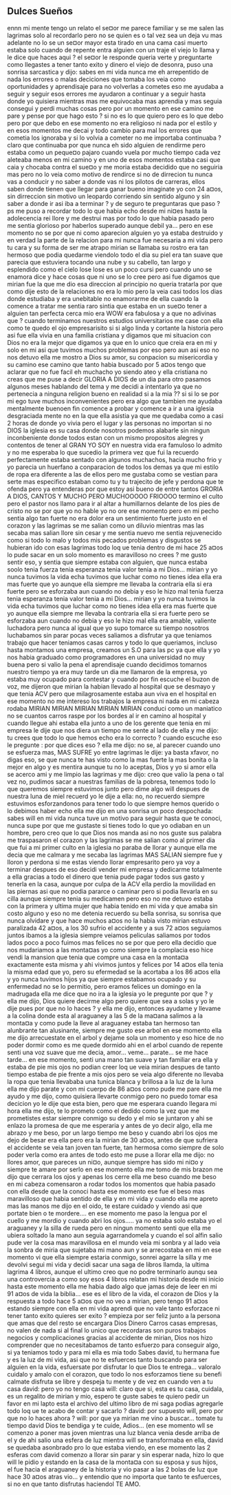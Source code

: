 ## Dulces Sueños



ennn mi mente tengo un relato 
el se¤or me parece familiar y se me salen las lagrimas solo al recordarlo
pero no se quien es
o tal vez sea un deja vu mas adelante
no lo se
un se¤or mayor esta tirado en una cama casi muerto
estaba solo
cuando de repente entra alguien con un traje
el viejo lo llama y le dice
que haces aqui ?
el se¤or le responde
queria verte y preguntarte como llegastes a tener tanto exito y dinero
el viejo de desonra, puso una sonrisa sarcastica y dijo:
sabes en mi vida nunca me eh arrepentido de nada
los errores o malas deciciones que tomaba los veia como oportunidades y aprendisaje para no volverlas a cometes
eso me ayudaba a seguir y seguir
esos errores me ayudaron a continuar y a seguir hasta donde yo quisiera
mientras mas me equivocaba mas aprendia y mas seguia
consegui y perdi muchas cosas
pero por un momento en ese camino
me pare y pense por que hago esto ?
si no es lo que quiero
pero es lo que debo
pero por que debo
en ese momento no era religioso ni nada por el estilo
y en esos momentos me decai
y todo cambio para mal
los errores que cometia los ignoraba y si lo volvia a cometer no me importaba
continuaba ? claro que continuaba por que nunca eh sido alguien de rendirme
pero estaba como un peque¤o pajaro cuando vuela por mucho tiempo
cada vez aleteaba menos en mi camino
y en uno de esos momentos estaba casi que caia y chocaba contra el sue¤o y me moria
estaba decidido que no seguiria mas
pero no lo veia como motivo de rendirce si no de dirrecion
tu nunca vas a conducir y no saber a donde vas
ni los pilotos de carreras, ellos saben donde tienen que llegar para ganar
bueno imaginate yo
con 24 a¤os, sin dirreccion
sin motivo
un leopardo corriendo sin sentido alguno y sin saber a donde ir
asi iba a terminar ?
y de seguro te preguntaras que paso ?
ps me puso a recordar todo lo que habia echo
desde mi ni¤es hasta la adolecencia
rei llore y me destrui mas por todo lo que habia pasado
pero me sentia glorioso por haberlos superado
aunque debil ya...
pero en ese momento no se por que ni como aparecion alguien
yo ya estaba destruido y en verdad la parte de la relacion para mi nunca fue necesaria a mi vida
pero tu cara y su forma de ser me atrapo
mirian se llamaba
su rostro era tan hermoso que podia quedarme viendolo todo el dia
su piel era tan suave que parecia que estuviera tocando una nube
y su cabello, tan largo y esplendido como el cielo
lose lose es un poco cursi pero cuando uno se enamora dice y hace cosas que ni uno se lo cree
pero asi fue
digamos que mirian fue la que me dio esa direccion
al principio no queria tratarla por que como dije esto de la relaciones no era lo mio
pero la veia casi todos los dias donde estudiaba 
y era unebitable no enamorarme de ella
cuando la comence a tratar me sentia raro
sintia que estaba en un sue¤o
tener a alguien tan perfecta cerca mio era WOW
era fabulosa
y a que no adivinas que ?
cuando terminamos nuestros estudios universitarios me case con ella como te quedo el ojo empresarisito
si si algo linda y cortante la historia pero asi fue
ella vivia en una familia cristiana
y digamos que mi situacion con Dios no era la mejor que digamos
ya que en lo unico que creia era en mi y solo en mi asi que tuvimos muchos problemas por eso
pero aun asi eso no nos detuvo 
ella me mostro a Dios
su amor, su conpacion su misericordia y su camino
ese camino que tanto habia buscado por 5 a¤os
tengo que aclarar que no fue facil eh muchacho
yo siendo ateo y ella cristiana no creas que me puse a decir GLORIA A DIOS de un dia para otro
pasamos algunos meses hablando del tema
y me decidi a intentarlo ya que no pertenecia a ninguna religion
bueno en realidad si
a la mia ??
si si lo se por mi ego tuve muchos inconvenientes pero era algo que tambien me ayudaba mentalmente
buenoen fin
comence a probar y comence a ir a una iglesia
desgraciada mente no en la que ella asistia ya que me quedaba como a casi 2 horas de donde yo vivia
pero el lugar y las personas no importan si no  DIOS
la iglesia es su casa donde nosotros podemos alabarle sin ningun inconbeniente
donde todos estan con un mismo propositos alegres y contentos de tener al GRAN YO SOY en nuestra vida
era famuloso lo admito
y no me esperaba lo que sucedio la primera vez que fui
la recuerdo perfectamente
estaba sentado con algunos muchachos, hacia mucho frio y yo parecia un huerfano a conparacion de todos los demas 
ya que mi estilo de ropa era diferente a las de ellos pero me gustaba como se vestian
para serte mas especifico estaban como tu y tu trajecito de jefe
y perdona que te ofenda pero ya entenderas por que estoy asi
bueno de entre tantos GRORIA A DIOS, CANTOS Y MUCHO PERO MUCHOOOOO FRIOOOO
termino el culto
pero el pastor nos llamo para ir al altar a humillarnos delante de los pies de cristo
no se por que
yo no hable
yo no ore ese momento
pero en mi pecho sentia algo tan fuerte 
no era dolor era un sentimiento fuerte justo en el corazon
y las lagrimas se me salian como un diluvio
mientras mas las secaba mas salian
llore sin cesar
y me sentia nuevo
me sentia rejuvenecido
como si todo lo malo y todos mis pecados problemas y disgustos se hubieran ido con esas lagrimas
todo loq ue tenia dentro de mi hace 25 a¤os lo pude sacar en un solo momento
es maravilloso no crees ?
me gusto sentir eso, y sentia que siempre estaba con alguien, que nunca estaba soolo
tenia fuerza
tenia esperanza
tenia valor
tenia a mi Dios...
mirian y yo nunca tuvimos la vida echa
tuvimos que luchar como no tienes idea
ella era mas fuerte que yo
aunque ella siempre me llevaba la contraria
ella si era fuerte
pero se esforzaba aun cuando no debia y eso le hizo mal
tenia fuerza
tenia esperanza
tenia valor
tenia a mi Dios...
mirian y yo nunca tuvimos la vida echa
tuvimos que luchar como no tienes idea
ella era mas fuerte que yo
aunque ella siempre me llevaba la contraria
ella si era fuerte
pero se esforzaba aun cuando no debia y eso le hizo mal
ella era amable, valiente luchadora pero nunca al igual que yo supo tomarce su tiempo
nosotros luchabamos sin parar
pocas veces saliamos a disfrutar ya que teniamos trabajo que hacer
teniamos casas carros y todo lo que queriamos, incluso hasta montamos una empresa, creamos un S.O para las pc ya que ella y yo nos habia graduado como programadores en una universidad no muy buena pero si valio la pena el aprendisaje
cuando decidimos tomarnos nuestro tiempo ya era muy tarde
un dia me llamaron de la empresa, yo estaba muy ocupado para contestar y cuando por fin escuche el buzon de voz, me dijeron que mirian la habian llevado al hospital que se desmayo y que tenia ACV pero que milagrosamente estaba aun viva en el hospital
en ese momento no me intereso los trabajos la empresa ni nada
en mi cabeza rodaba MIRIAN MIRIAN MIRIAN MIRIAN MIRIAN
conduci como un maniatico no se cuantos carros raspe por los bordes al ir en camino al hospital y cuando llegue ahi estaba ella
junto a uno de los gerente que tenia en mi empresa
le dije que nos diera un tiempo 
me sente al lado de ella y me dijo: tu crees que todo lo que hemos echo era lo correcto ?
cuando escuche eso le pregunte : por que dices eso ?
ella me dijo: no se, al parecer cuando uno se esfuerza mas, MAS SUFRE
yo entre lagrimas le dije: ya basta xfavor, no digas eso, se que nunca te has visto como la mas fuerte la mas bonita o la mejor en algo y es mentira aunque tu no lo aceptas, Dios y yo si amor
ella se acerco ami y me limpio las lagrimas y me dijo: creo que valio la pena o tal vez no, pudimos sacar a nuestras familias de la pobresa, tenemos todo lo que queremos siempre estuvimos junto pero dime algo  will despues de nuestra luna de miel recuerd
yo le dije a ella: no, no recuerdo siempre estuvimos esforzandonos para tener todo lo que siempre hemos querido o lo debimos haber echo
ella me dijo en una sonrisa un poco despochada: sabes will en mi vida nunca tuve un motivo para seguir hasta que te conoci, nunca supe por que me gustaste si tienes todo lo que yo odiaban en un hombre, pero creo que lo que Dios nos manda asi no nos guste
sus palabra me traspasaron el corazon y las lagrimas se me salian como al primer dia que fui a mi primer culto en la iglesia
no paraba de llorar
y aunque ella me decia que me calmara y me secaba las lagrimas
MAS SALIAN
siempre fue y lloron y perdona si me estas viendo llorar empresarito pero ya voy a terminar
despues de eso decidi vender mi empresa y dedicarme totalmente a ella
gracias a todo el dinero que tenia pude pagar todos sus gasto y tenerla en la casa, aunque por culpa de la ACV ella perdio la movilidad en las piernas asi que no podia pararce o caminar pero si podia llevarla en su cilla aunque siempre tenia su medicamen
pero eso no me detuvo
estaba con la primera y ultima mujer que habia tenido en mi vida y que amaba sin costo alguno
y eso no me detenia
recuerdo su bella sonrisa, su sonrisa que nunca olvidare y que hace muchos a¤os no la habia visto
mirian estuvo paralizada 42 a¤os, a los 30 sufrio el accidente
y a sus 72 a¤os seguiamos juntos
ibamos a la iglesia siempre
veiamos peliculas
saliamos por todos lados
poco a poco fuimos mas felices
no se por que pero ella decidio que nos mudariamos a las monta¤as
yo como siempre la complacia eso hice
vendi la mansion que tenia que compre una casa en la monta¤a
exactamente esta misma
y ahi vivimos juntos y felices por 14 a¤os
ella tenia la misma edad que yo, pero su efermedad se la acortaba
a los 86 a¤os ella y yo nunca tuvimos hijos ya que siempre estabamos ocupado y su enfermedad no se lo permitio, pero eramos felices
un domingo en la madrugada ella me dice que no ira a la iglesia
yo le pregunte por que ?
y ella me dijo, Dios quiere decirme algo pero quiere que sea a solas
y yo le dije pues por que no lo haces ?
y ella me dijo, entonces ayudame y llevame a la colina donde esta al araguaney
a las 5 de la ma¤ana salimos a la monta¤a y como pude la lleve al araguaney
estaba tan hermoso tan alunbrante tan alusinante, siempre me gusto ese arbol
en ese momento ella me dijo
arrecuestate en el arbol y dejame sola un momento
y eso hice
de no poder dormir como es me quede dormido ahi en el arbol
cuando de repente senti una voz suave que me decia, amor... veme... parate... se me hace tarde...
en ese momento, senti una mano tan suave y tan familiar
era ella
y estaba de pie
mis ojos no podian creer loq ue veia
mirian despues de tanto tiempo estaba de pie frente a mis ojos
pero se veia algo diferente
no llevaba la ropa que tenia
llevababa una tunica blanca y brillosa a la luz de la luna
ella me dijo parate
y con mi cuerpo de 86 a¤os como pude me pare
ella me ayudo y me dijo, como quisiera llevarte conmigo pero no puedo tomar esa decicion
yo le dije que esta bien, pero que me esperara cuando llegara mi hora
ella me dijo, te lo prometo como el dedido como la vez que me prometistes estar siempre conmigo
su dedo y el mio se juntaron y ahi se enlazo la promesa de que me esperaria
y antes de yo decir algo, ella me abrazo y me beso, por un largo tiempo me beso y cuando abri los ojos me dejo de besar era ella pero era la mirian de 30 a¤os, antes de que sufriera el accidente
se veia tan joven tan fuerte, tan hermosa como siempre
de solo poder verla como era antes de todo esto me puse a llorar
ella me dijo: no llores amor, que pareces un ni¤o, aunque siempre has sido mi ni¤o y siempre te amare por serlo
en ese momento ella me tomo de mis brazon me dijo que cerrara los ojos y apenas los cerre ella me beso
cuando me beso en mi cabeza comensaron a rodar todos los momentos que habia pasado con ella
desde que la conoci hasta ese momento
ese fue el beso mas maravilloso que habia sentido de ella y en mi vida
y cuando ella me apreto mas las manos me dijo en el oido, te estare cuidado y viendo asi que portate bien o te mordere.... en ese momento me paso la lengua por el cuello y me mordio y cuando abri los ojos..... ya no estaba
solo estaba yo el araguaney y la silla de rueda
pero en ningun momento senti que ella me ubiera soltado la mano
aun seguia agarrandomela 
y cuando el sol alfin salio pude ver la cosa mas maravillosa en el mundo
veia mi sonbra y al lado veia la sonbra de miria que sujetaba mi mano aun y se arrecostaba en mi
en ese momento vi que ella siempre estaria conmigo, sonrei agarre la silla y me devolvi
segui mi vida y decidi sacar una saga de libros llamda, la ultima lagrima
4 libros, aunque el ultimo creo que no podre terminarlo
aunqu sea una controvercia a como soy
esos 4 libros relatan mi historia
desde mi inicio hasta este momento
ella me habia dado algo que jamas deje de leer en mi 91 a¤os de vida
la biblia...
ese es el libro de la vida, el corazon de Dios y la respuesta a todo
hace 5 a¤os que no veo a mirian, pero tengo 91 a¤os estando siempre con ella
en mi vida aprendi que no vale tanto esforzace ni tener tanto exito
quieres ser exito ? empieza por ser feliz junto a la persona que amas que del resto se encargara Dios
Dinero Carros casas empresas, no valen de nada si al final lo unico que recordaras son puros trabajos negocios y complicaciones
gracias al accidente de mirian, Dios nos hizo comprender que no necesitabamos de tanto esfuerzo para conseguir algo, si ya teniamos todo y para mi ella es mia todo
Sabes david, tu hermana fue y es la luz de mi vida, asi que no te esfuerces tanto buscando para ser alguien en la vida, esfuersate por disfrutar lo que Dios te entrega... valoralo cuidalo y amalo con el corazon, que todo lo nos esforzamos tiene su benefi
calmate disfruta se libre y despeja tu mente y de vez en cuando ven a tu casa
david: pero yo no tengo casa
will: claro que si, esta es tu casa, cuidala, es un regalito de mirian y mio, espero te guste
sabes te quiero pedir un favor
en mi lapto esta el archivo del ultimo libro de mi saga
podias agregarle todo loq ue te acabo de contar y sacarlo ?
david: por supuesto will, pero por que no lo haces ahora ?
will: por que ya mirian me vino a buscar... tomate tu tiempo david Dios te bendiga y te cuide, Adios...
(en ese momento wll se comenzo a poner mas joven mientras una luz blanca venia desde arriba de el y de ahi salio una esfera de luz mientra will se transformaba en ella, david se quedaba asonbrado pro lo que estaba viendo, en ese momento las 2 esferas com
david comenzo a llorar sin parar y sin esperar nada, hizo lo que will le pidio
y estando en la casa de la monta¤a con su esposa y sus hijos, el fue hacia el araguaney de la historia y vio pasar a las 2 bolas de luz que hace 30 a¤os atras vio... y entendio que no importa que tanto te esfuerces, si no en que tanto disfrutas haciendol
TE AMO.
